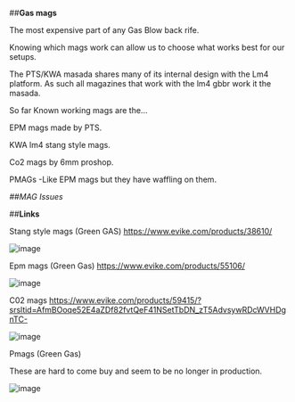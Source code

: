 ##**Gas mags**

The most expensive part of any Gas Blow back rife.  

Knowing which mags work can allow us to choose what works best for our setups.

The PTS/KWA masada shares many of its internal design with the Lm4 platform.  As such all magazines that work with the lm4 gbbr work it the masada.  

So far Known working mags are the... 

EPM mags made by PTS.

KWA lm4 stang style mags. 

Co2 mags by 6mm proshop.

PMAGs -Like EPM mags but they have waffling on them.


*##*MAG Issues**

##**Links**

Stang style mags (Green GAS)
https://www.evike.com/products/38610/

![image](https://github.com/user-attachments/assets/bcf5ac00-ea96-4dd0-957f-30c779ca7c42)


Epm mags (Green Gas)
https://www.evike.com/products/55106/

![image](https://github.com/user-attachments/assets/6b4ed770-6ca1-4b75-848e-82debbc72349)


C02 mags 
https://www.evike.com/products/59415/?srsltid=AfmBOoqe52E4aZDf82fvtQeF41NSetTbDN_zT5AdvsywRDcWVHDgnTC-

![image](https://github.com/user-attachments/assets/9eef0aa6-2c56-4249-82fe-cb956d8ad0c1)



Pmags (Green Gas)

These are hard to come buy and seem to be no longer in production.

![image](https://github.com/user-attachments/assets/f882d953-4330-4578-a7d7-3cfc72f8af19)

